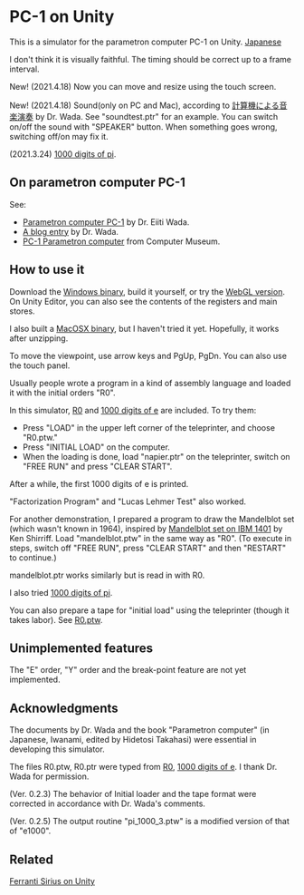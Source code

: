 # PC-1 on Unity

This is a simulator for the parametron computer PC-1 on Unity. 
[Japanese](README_ja.md)

I don't think it is visually faithful. 
The timing should be correct up to a frame interval. 

New! (2021.4.18)
Now you can move and resize using the touch screen. 

New! (2021.4.18)
Sound(only on PC and Mac), 
according to [計算機による音楽演奏](http://parametron.blogspot.com/search/label/%E8%A8%88%E7%AE%97%E6%A9%9F%E3%81%AB%E3%82%88%E3%82%8B%E9%9F%B3%E6%A5%BD%E6%BC%94%E5%A5%8F) by Dr. Wada. 
See "soundtest.ptr" for an example. 
You can switch on/off the sound with "SPEAKER" button. 
When something goes wrong, switching off/on may fix it. 


(2021.3.24) 
[1000 digits of pi](https://automaticcomputer.github.io/PC1onUnity/pi.html).

## On parametron computer PC-1

See: 

- [Parametron computer PC-1](https://www.iijlab.net/~ew/pc1/) 
by Dr. Eiiti Wada. 
- [A blog entry](http://parametron.blogspot.com/search/label/PC-1%E3%82%B7%E3%83%9F%E3%83%A5%E3%83%AC%E3%83%BC%E3%82%BF) 
by Dr. Wada.
- [PC-1 Parametron computer](http://museum.ipsj.or.jp/computer/dawn/0016.html)
from Computer Museum.

## How to use it

Download the [Windows binary](PC1onUnity_Windows.zip), 
build it yourself, 
or try the
[WebGL version](https://automaticcomputer.github.io/PC1onUnity/webgl.html). 
On Unity Editor, 
you can also see the contents of the registers and main stores. 

I also built a [MacOSX binary](PC1onUnity_MacOSX.app.zip), 
but I haven't tried it yet. 
Hopefully, it works after unzipping. 

To move the viewpoint, use arrow keys and PgUp, PgDn. 
You can also use the touch panel. 

Usually people wrote a program in a kind of assembly language 
and loaded it with the initial orders "R0". 

In this simulator, 
[R0](https://www.iijlab.net/~ew/pc1/R0.html) 
and 
[1000 digits of e](https://www.iijlab.net/~ew/pc1/e1000.html) are included. 
To try them: 
- Press "LOAD" in the upper left corner of the teleprinter, 
and choose "R0.ptw."
- Press "INITIAL LOAD" on the computer. 
- When the loading is done, load "napier.ptr" on the teleprinter, 
switch on "FREE RUN" and press "CLEAR START". 

After a while, the first 1000 digits of e is printed. 

"Factorization Program" and "Lucas Lehmer Test" also worked. 

For another demonstration, 
I prepared a program to draw the Mandelblot set 
(which wasn't known in 1964), 
inspired by 
[Mandelblot set on IBM 1401](http://www.righto.com/2015/03/12-minute-mandelbrot-fractals-on-50.html)
by Ken Shirriff. 
Load "mandelblot.ptw" in the same way as "R0". 
(To execute in steps, 
switch off "FREE RUN", press "CLEAR START" 
and then "RESTART" to continue.)

mandelblot.ptr works similarly but is read in with R0. 

I also tried 
[1000 digits of pi](https://automaticcomputer.github.io/PC1onUnity/pi.html).

You can also prepare a tape for "initial load" using the teleprinter 
(though it takes labor). 
See [R0.ptw](Assets/Tapes/R0.ptw.txt).

## Unimplemented features

The "E" order, "Y" order and the break-point feature 
are not yet implemented. 

## Acknowledgments

The documents by Dr. Wada and the book 
"Parametron computer" (in Japanese, Iwanami, edited by Hidetosi Takahasi)
were essential in developing this simulator. 

The files R0.ptw, R0.ptr were typed from 
[R0](https://www.iijlab.net/~ew/pc1/R0.html), 
[1000 digits of e](https://www.iijlab.net/~ew/pc1/e1000.html). 
I thank Dr. Wada for permission. 

(Ver. 0.2.3) 
The behavior of Initial loader and the tape format 
were corrected in accordance with Dr. Wada's comments. 

(Ver. 0.2.5)
The output routine "pi_1000_3.ptw" 
is a modified version of that of "e1000". 


## Related

[Ferranti Sirius on Unity](https://github.com/AutomaticComputer/SiriusOnUnity)
